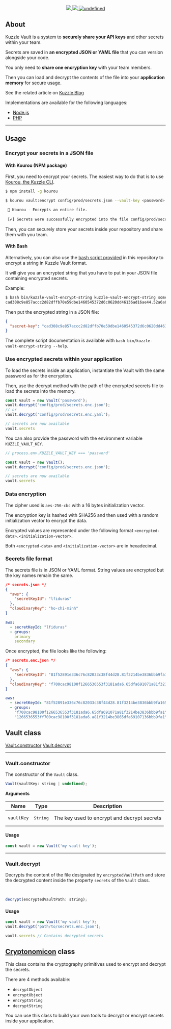 <p align="center">
  <a href="https://travis-ci.org/kuzzleio/kuzzle-vault">
    <img src="https://travis-ci.org/kuzzleio/kuzzle-vault.svg?branch=master"/>
  </a>
  <a href="https://codecov.io/gh/kuzzleio/kuzzle-vault">
    <img src="https://codecov.io/gh/kuzzleio/kuzzle-vault/branch/master/graph/badge.svg" />
  </a>
  <a href="https://github.com/kuzzleio/kuzzle-vault/blob/master/LICENSE">
    <img alt="undefined" src="https://img.shields.io/github/license/kuzzleio/kuzzle-vault.svg?style=flat">
  </a>
</p>

## About

Kuzzle Vault is a system to **securely share your API keys** and other secrets within your team.

Secrets are saved in **an encrypted JSON or YAML file** that you can version alongside your code.

You only need to **share one encryption key** with your team members.

Then you can load and decrypt the contents of the file into your **application memory** for secure usage.

See the related article on [Kuzzle Blog](https://blog.kuzzle.io/share-sensitive-data-with-git-and-cryptography)

Implementations are available for the following languages:
 - [Node.js](https://github.com/kuzzleio/kuzzle-vault/)
 - [PHP](https://github.com/kuzzleio/kuzzle-vault/tree/php)

___

## Usage


### Encrypt your secrets in a JSON file

#### With Kourou (NPM package)

First, you need to encrypt your secrets. The easiest way to do that is to use [Kourou, the Kuzzle CLI](https://github.com/kuzzleio/kourou/#kourou-vaultadd-secrets-file-key-value).

```bash
$ npm install -g kourou

$ kourou vault:encrypt config/prod/secrets.json --vault-key <password>

 🚀 Kourou - Encrypts an entire file.
 
 [✔] Secrets were successfully encrypted into the file config/prod/secrets.enc.json
```

Then, you can securely store your secrets inside your repository and share them with you team. 

#### With Bash

Alternatively, you can also use the [bash script provided](./bin/kuzzle-vault-encrypt-string) in this repository to encrypt a string in Kuzzle Vault format.

It will give you an encrypted string that you have to put in your JSON file containing encrypted secrets.

Example:
```bash
$ bash bin/kuzzle-vault-encrypt-string kuzzle-vault-encrypt-string something_secret vaultKey
cad308c9e857accc2d82dffb70e59dbe1460545372d6c0620dd46136ad16ae44.52a6a6e897696ec45f5715df12818939
```

Then put the encrypted string in a JSON file:
```json
{
  "secret-key": "cad308c9e857accc2d82dffb70e59dbe1460545372d6c0620dd46136ad16ae44.52a6a6e897696ec45f5715df12818939"
}
```

The complete script documentation is available with `bash bin/kuzzle-vault-encrypt-string --help`.

### Use encrypted secrets within your application

To load the secrets inside an application, instantiate the Vault with the same password as for the encryption.

Then, use the decrypt method with the path of the encrypted secrets file to load the secrets into the memory.  

```js
const vault = new Vault('password');
vault.decrypt('config/prod/secrets.enc.json');
// or
vault.decrypt('config/prod/secrets.enc.yaml');

// secrets are now available
vault.secrets
```

You can also provide the password with the environment variable `KUZZLE_VAULT_KEY`.  

```js
// process.env.KUZZLE_VAULT_KEY === 'password'

const vault = new Vault();
vault.decrypt('config/prod/secrets.enc.json');

// secrets are now available
vault.secrets
```

### Data encryption

The cipher used is `aes-256-cbc` with a 16 bytes initialization vector.  

The encryption key is hashed with SHA256 and then used with a random initialization vector to encrypt the data.  

Encrypted values are represented under the following format `<encrypted-data>.<initialization-vector>`.  

Both `<encrypted-data>` and `<initialization-vector>` are in hexadecimal.

### Secrets file format

The secrets file is in JSON or YAML format. String values are encrypted but the key names remain the same.

```json
/* secrets.json */
{
  "aws": {
    "secretKeyId": "lfiduras"
  },
  "cloudinaryKey": "ho-chi-minh"
}
```

```yaml
aws:
  - secretKeyId: "lfiduras"
  - groups:
    primary
    secondary    
```

Once encrypted, the file looks like the following:

```json
/* secrets.enc.json */
{
  "aws": {
    "secretKeyId": "81f52891e336c76c82033c38f44d28.81f3214be3836bbb9fa165dfa691071a"
  },
  "cloudinaryKey": "f700cac98100f1266536553f3181ada6.65dfa691071a81f3214be3836bbb9fa1"
}
```

```yaml
aws:
  - secretKeyId: "81f52891e336c76c82033c38f44d28.81f3214be3836bbb9fa165dfa691071a"
  - groups:
    "f700cac98100f1266536553f3181ada6.65dfa691071a81f3214be3836bbb9fa1"
    "1266536553ff700cac98100f3181ada6.a81f3214be3865dfa69107136bbb9fa1"    
```


## Vault class

[Vault.constructor](#constructor)
[Vault.decrypt](#decrypt)

___

### Vault.constructor

The constructor of the `Vault` class.

```js
Vault(vaultKey: string | undefined);
```

**Arguments**

| Name | Type              | Description |
| -------- | ----------------- | ----------- |
| `vaultKey`  | <pre>String</pre> | The key used to encrypt and decrypt secrets   |

#### Usage

```js
const vault = new Vault('my vault key');
```

___

### Vault.decrypt

Decrypts the content of the file designated by `encryptedVaultPath` and store the decrypted content inside the property `secrets` of the `Vault` class.

<br/>

```js
decrypt(encryptedVaultPath: string);
```


#### Usage

```js
const vault = new Vault('my vault key');
vault.decrypt('path/to/secrets.enc.json');

vault.secrets // Contains decrypted secrets
```

## [Cryptonomicon](./src/Cryptonomicon.ts) class

This class contains the cryptography primitives used to encrypt and decrypt the secrets.  

There are 4 methods available:
 - `decryptObject`
 - `encryptObject`
 - `encryptString`
 - `decryptString`

You can use this class to build your own tools to decrypt or encrypt secrets inside your application.
